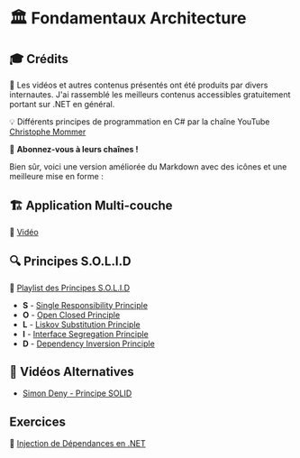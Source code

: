 # 🏛️ Fondamentaux Architecture

## 🎓 Crédits

🎥 Les vidéos et autres contenus présentés ont été produits par divers internautes. J'ai rassemblé les meilleurs contenus accessibles gratuitement portant sur .NET en général.

💡 Différents principes de programmation en C# par la chaîne YouTube [Christophe Mommer](https://www.youtube.com/@HTSCoding)

📢 **Abonnez-vous à leurs chaînes !**

Bien sûr, voici une version améliorée du Markdown avec des icônes et une meilleure mise en forme :

## 🏗️ Application Multi-couche

🎥 [Vidéo](https://youtu.be/L3A1KRJMZBA)

## 🔍 Principes S.O.L.I.D

🎥 [Playlist des Principes S.O.L.I.D](https://www.youtube.com/playlist?list=PL0YTS3lJHMdrPTH18gs5uhaHD86kry1TC)

- **S** - [Single Responsibility Principle](https://youtu.be/9khqY9bdZrc?si=h5yQidVxMscsHPov)
- **O** - [Open Closed Principle](https://youtu.be/Uv15ZRFkUO0?si=D4V-KCBDf9zIiasR)
- **L** - [Liskov Substitution Principle](https://youtu.be/Jj3ilspEj7o?si=oVi8ZlWE06XVjrYu)
- **I** - [Interface Segregation Principle](https://youtu.be/glC7Wm9o1Ds?si=GmfjZpmgvCfOJ0U7)
- **D** - [Dependency Inversion Principle](https://youtu.be/22Unq2sS7bs?si=jVgm32sQeZIX_SF6)

## 🎥 Vidéos Alternatives

- [Simon Deny - Principe SOLID](https://youtu.be/0jqhsRkAVbM?si=RRGnfb93C3eg_4w2)



## Exercices

📝 [Injection de Dépendances en .NET](https://htmlpreview.github.io/?Ex06_Dependancies_Injections/Ex06.html)

